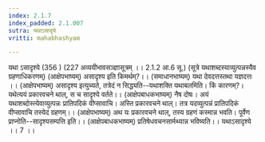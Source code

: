 ```yaml
---
index: 2.1.7
index_padded: 2.1.007
sutra: यथाऽसादृये
vritti: mahabhashyam

---
```

 यथा ऽसादृश्ये (356 ) (227 अव्ययीभावसञ्ज्ञासूत्रम् ।। 2.1.2 आ.6 सू.) (सूत्रे यथाशब्दस्याव्युत्पन्नस्यैव ग्रहणाधिकरणम्) (आक्षेपभाष्यम्) असादृश्य इति किमर्थम्?।। (समाधानभाष्यम्) यथा देवदत्तस्तथा यज्ञदत्तः ।। (आक्षेपभाष्यम्) असादृश्य इत्युच्यते, तत्रेदं न सिद्ध्यति--यथाशक्ति यथाबलमिति। किं कारणम्?। यथेत्ययं प्रकारवचने थाल्, स च सादृश्ये वर्तते।। (आक्षेपबाधकभाष्यम्) नैष दोषः। अयं यथाशब्दोस्त्येवाव्युत्पन्नः प्रातिपदिकं वीप्सावाचि। अस्ति प्रकारवचने थाल्। तत्र यदव्युत्पन्नं प्रातिपदिकं वीप्सावाचि तस्येदं ग्रहणम्।। (आक्षेपभाष्यम्) अथ यः प्रकारवचने थाल्, तस्य ग्रहणं कस्मान्न भवति। पूर्वेण प्राप्नोति--सादृश्यसम्पत्ति इति।। (आक्षेपबाधकभाष्यम्) प्रतिषेधवचनसार्मथ्यान्न भविष्यति।। यथाऽसादृश्ये ।। 7 ।। 
